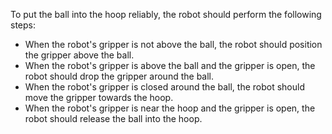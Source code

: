 To put the ball into the hoop reliably, the robot should perform the following steps:
- When the robot's gripper is not above the ball, the robot should position the gripper above the ball.
- When the robot's gripper is above the ball and the gripper is open, the robot should drop the gripper around the ball.
- When the robot's gripper is closed around the ball, the robot should move the gripper towards the hoop.
- When the robot's gripper is near the hoop and the gripper is open, the robot should release the ball into the hoop.
